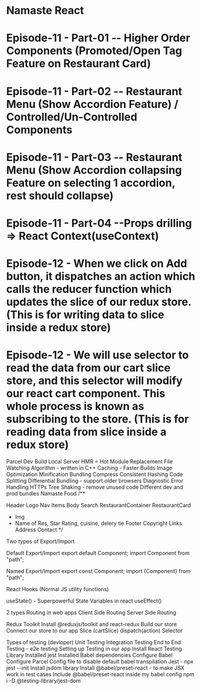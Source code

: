 # Namaste React

# Episode-11 - Part-01 -- Higher Order Components (Promoted/Open Tag Feature on Restaurant Card)
# Episode-11 - Part-02 -- Restaurant Menu (Show Accordion Feature) / Controlled/Un-Controlled Components
# Episode-11 - Part-03 -- Restaurant Menu (Show Accordion collapsing Feature on selecting 1 accordion, rest should collapse)
# Episode-11 - Part-04 --Props drilling => React Context(useContext)


# Episode-12 - When we click on Add button, it dispatches an action which calls the reducer function which updates the slice of our redux store. (This is for writing data to slice inside a redux store)

# Episode-12 - We will use selector to read the data from our cart slice store, and this selector will modify our react cart component. This whole process is known as subscribing to the store. (This is for reading data from slice inside a redux store)



Parcel
Dev Build
Local Server
HMR = Hot Module Replacement
File Watching Algorithm - written in C++
Caching - Faster Builds
Image Optimization
Minification
Bundling
Compress
Consistent Hashing
Code Splitting
Differential Bundling - support older browsers
Diagnostic
Error Handling
HTTPs
Tree Shaking - remove unused code
Different dev and prod bundles
Namaste Food
/**

Header
Logo
Nav Items
Body
Search
RestaurantContainer
RestaurantCard
 - Img
 - Name of Res, Star Rating, cuisine, delery tie
Footer
Copyright
Links
Address
Contact */


Two types of Export/Import

Default Export/Import
export default Component; import Component from "path";

Named Export/Import
export const Component; import {Component} from "path";



React Hooks
(Normal JS utility functions)

useState() - Superpowerful State Variables in react
useEffect()


2 types Routing in web apps
Client Side Routing
Server Side Routing


Redux Toolkit
Install @reduxjs/toolkit and react-redux
Build our store
Connect our store to our app
Slice (cartSlice)
dispatch(action)
Selector


Types of testing (devloper)
Unit Testing
Integration Testing
End to End Testing - e2e testing
Setting up Testing in our app
Install React Testing Library
Installed jest
Installed Babel dependencies
Configure Babel
Configure Parcel Config file to disable default babel transpilation
Jest - npx jest --init
Install jsdom library
Install @babel/preset-react - to make JSX work in test cases
Include @babel/preset-react inside my babel config
npm i -D @testing-library/jest-dom